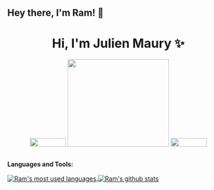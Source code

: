 ## Hey there, I'm Ram! 👋



<h1 align="center"> Hi, I'm Julien Maury ✨</h1>

<p align="center">
  <img src="https://visitor-badge.laobi.icu/badge?page_id=jmau111.jmau111" width="82" height="20" alt="">
  <img src="https://github.com/jmau111/jmau111/blob/master/images/malabar.gif" width="230" height="199" alt="">
  <img src="https://img.shields.io/badge/dynamic/json?color=brightgreen&label=followers&query=followers&url=https%3A%2F%2Fapi.github.com%2Fusers%2Fjmau111" width="82" height="20" alt="">
</p>



<p align="center">
  <img src="https://github.com/jmau111/jmau111/blob/master/images/wavy.svg" wdith="100%" alt="">
</p>

**Languages and Tools:**  

<a href="https://github.com/ram5353">
  <img align="center" src="https://github-readme-stats.vercel.app/api/top-langs/?username=ram5353&theme=light&count_private=true&layout=compact" alt="Ram's most used languages" />
</a>
<a href="https://github.com/ram5353">
 <img align="center" src="https://github-readme-stats.vercel.app/api?username=ram5353&show_icons=true&theme=light&line_height=27&include_all_commits=true&count_private=true&hide=issues,prs,contribs" alt="Ram's github stats"/>
</a>
